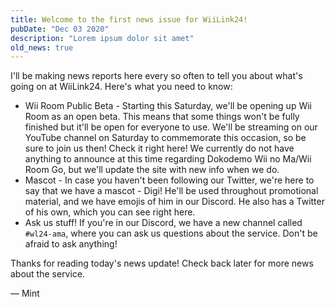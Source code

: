 ```yaml
---
title: Welcome to the first news issue for WiiLink24!
pubDate: "Dec 03 2020"
description: "Lorem ipsum dolor sit amet"
old_news: true
---
```


I'll be making news reports here every so often to tell you about what's going on at WiiLink24. Here's what you need to know:

- Wii Room Public Beta - Starting this Saturday, we'll be opening up Wii Room as an open beta. This means that some things won't be fully finished but it'll be open for everyone to use. We'll be streaming on our YouTube channel on Saturday to commemorate this occasion, so be sure to join us then! Check it right here! We currently do not have anything to announce at this time regarding Dokodemo Wii no Ma/Wii Room Go, but we'll update the site with new info when we do.
- Mascot - In case you haven't been following our Twitter, we're here to say that we have a mascot - Digi! He'll be used throughout promotional material, and we have emojis of him in our Discord. He also has a Twitter of his own, which you can see right here.
- Ask us stuff! If you're in our Discord, we have a new channel called `#wl24-ama`, where you can ask us questions about the service. Don't be afraid to ask anything!

Thanks for reading today's news update! Check back later for more news about the service.

&mdash; Mint
